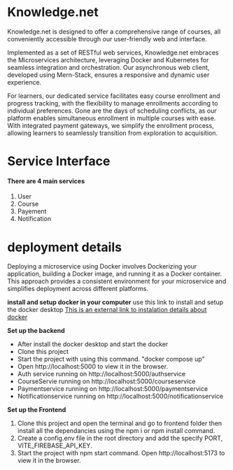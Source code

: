 # Knowledge.net
Knowledge.net is designed to offer a comprehensive range of courses, all conveniently accessible through our user-friendly web and interface.

Implemented as a set of RESTful web services, Knowledge.net embraces the Microservices architecture, leveraging Docker and Kubernetes for seamless integration and orchestration. Our asynchronous web client, developed using Mern-Stack, ensures a responsive and dynamic user experience.

For learners, our dedicated service facilitates easy course enrollment and progress tracking, with the flexibility to manage enrollments according to individual preferences. Gone are the days of scheduling conflicts, as our platform enables simultaneous enrollment in multiple courses with ease. With integrated payment gateways, we simplify the enrollment process, allowing learners to seamlessly transition from exploration to acquisition.

# Service Interface
 
 #### There are 4 main services
 1. User
 2. Course
 3. Payement
 4. Notification

# deployment details
Deploying a microservice using Docker involves Dockerizing your application, building a Docker image, and running it as a Docker container. This approach provides a consistent environment for your microservice and simplifies deployment across different platforms.

**install and setup docker in your computer**
use this link to install and setup the docker desktop
[This is an external link to instalation details about docker](https://www.docker.com/get-started/)

**Set up the backend**
- After install the docker desktop and start the docker
- Clone this project 
- Start the project with using this command. "docker compose up" 
- Open http://localhost:5000 to view it in the browser.
- Auth service running on http://localhost:5000/authservice
- CourseServie running on http://localhost:5000/courseservice
- Paymentservice running on http://localhost:5000/paymentservice
- Notificationservice running on http://localhost:5000/notificationservice

**Set up the Frontend**

1. Clone this project and open the terminal and go to frontend folder then install all the dependancies using the npm i or npm install command.
2. Create a config.env file in the root directory and add the specify PORT, VITE_FIREBASE_API_KEY. 
4. Start the project with npm start command. Open http://localhost:5173 to view it in the browser.
